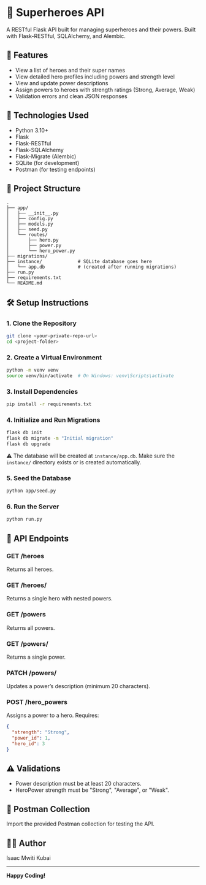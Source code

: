 # 🦸 Superheroes API

A RESTful Flask API built for managing superheroes and their powers. Built with Flask-RESTful, SQLAlchemy, and Alembic.

## 🚀 Features

- View a list of heroes and their super names
- View detailed hero profiles including powers and strength level
- View and update power descriptions
- Assign powers to heroes with strength ratings (Strong, Average, Weak)
- Validation errors and clean JSON responses

## 🧱 Technologies Used

- Python 3.10+
- Flask
- Flask-RESTful
- Flask-SQLAlchemy
- Flask-Migrate (Alembic)
- SQLite (for development)
- Postman (for testing endpoints)

## 📁 Project Structure

```
.
├── app/
│   ├── __init__.py
│   ├── config.py
│   ├── models.py
│   ├── seed.py
│   └── routes/
│       ├── hero.py
│       ├── power.py
│       └── hero_power.py
├── migrations/
├── instance/             # SQLite database goes here
│   └── app.db            # (created after running migrations)
├── run.py
├── requirements.txt
└── README.md
```

## 🛠️ Setup Instructions

### 1. Clone the Repository

```bash
git clone <your-private-repo-url>
cd <project-folder>
```

### 2. Create a Virtual Environment

```bash
python -m venv venv
source venv/bin/activate  # On Windows: venv\Scripts\activate
```

### 3. Install Dependencies

```bash
pip install -r requirements.txt
```

### 4. Initialize and Run Migrations

```bash
flask db init
flask db migrate -m "Initial migration"
flask db upgrade
```

⚠️ The database will be created at `instance/app.db`. Make sure the `instance/` directory exists or is created automatically.

### 5. Seed the Database

```bash
python app/seed.py
```

### 6. Run the Server

```bash
python run.py
```

## 🧪 API Endpoints

### GET /heroes

Returns all heroes.

### GET /heroes/<id>

Returns a single hero with nested powers.

### GET /powers

Returns all powers.

### GET /powers/<id>

Returns a single power.

### PATCH /powers/<id>

Updates a power’s description (minimum 20 characters).

### POST /hero_powers

Assigns a power to a hero. Requires:
```json
{
  "strength": "Strong",
  "power_id": 1,
  "hero_id": 3
}
```

## ⚠️ Validations

- Power description must be at least 20 characters.
- HeroPower strength must be "Strong", "Average", or "Weak".

## 🔗 Postman Collection

Import the provided Postman collection for testing the API.

## 👨‍💻 Author

Isaac Mwiti Kubai

---

**Happy Coding!**